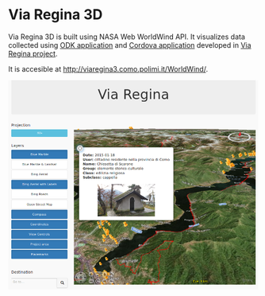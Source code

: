 # Via Regina 3D

Via Regina 3D is built using NASA Web WorldWind API. It visualizes data collected using <a href="http://www.viaregina.eu/app">ODK application</a> and <a href="http://viaregina3.como.polimi.it/app/">Cordova application</a> developed in <a href="http://www.viaregina.eu/">Via Regina project</a>. 

It is accesible at http://viaregina3.como.polimi.it/WorldWind/. 

![screenshot](images/screenshot-2.png)
